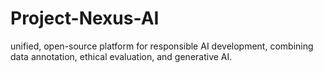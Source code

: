 # Project-Nexus-AI
 unified, open-source platform for responsible AI development, combining data annotation, ethical evaluation, and generative AI.
